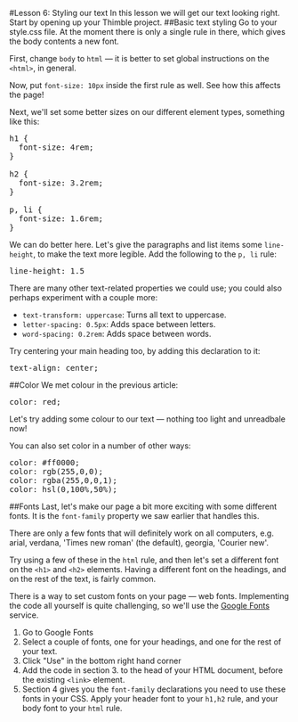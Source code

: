#Lesson 6: Styling our text
In this lesson we will get our text looking right. Start by opening up your Thimble project.
##Basic text styling
Go to your style.css file. At the moment there is only a single rule in there, which gives the body contents a new font.

First, change <code>body</code> to <code>html</code> — it is better to set global instructions on the <code>&lt;html&gt;</code>, in general.

Now, put <code>font-size: 10px</code> inside the first rule as well. See how this affects the page!

Next, we'll set some better sizes on our different element types, something like this:

<pre>h1 {
  font-size: 4rem;
}

h2 {
  font-size: 3.2rem;
}

p, li {
  font-size: 1.6rem;
}</pre>

We can do better here. Let's give the paragraphs and list items some <code>line-height</code>, to make the text more legible. Add the following to the <code>p, li</code> rule:

<pre>line-height: 1.5</pre>

There are many other text-related properties we could use; you could also perhaps experiment with a couple more:

* <code>text-transform: uppercase</code>: Turns all text to uppercase.
* <code>letter-spacing: 0.5px</code>: Adds space between letters.
* <code>word-spacing: 0.2rem</code>: Adds space between words.

Try centering your main heading too, by adding this declaration to it:

<pre>text-align: center;</pre>


##Color
We met colour in the previous article:

<pre>color: red;</pre>

Let's try adding some colour to our text — nothing too light and unreadbale now!

You can also set color in a number of other ways:

<pre>color: #ff0000;
color: rgb(255,0,0);
color: rgba(255,0,0,1);
color: hsl(0,100%,50%);</pre>


##Fonts
Last, let's make our page a bit more exciting with some different fonts. It is the <code>font-family</code> property we saw earlier that handles this.

There are only a few fonts that will definitely work on all computers, e.g. arial, verdana, 'Times new roman' (the default), georgia, 'Courier new'.

Try using a few of these in the <code>html</code> rule, and then let's set a different font on the <code>&lt;h1&gt;</code> and <code>&lt;h2&gt;</code> elements. Having a different font on the headings, and on the rest of the text, is fairly common.

There is a way to set custom fonts on your page — web fonts. Implementing the code all yourself is quite challenging, so we'll use the [Google Fonts](https://www.google.com/fonts) service.

1. Go to Google Fonts
2. Select a couple of fonts, one for your headings, and one for the rest of your text.
3. Click "Use" in the bottom right hand corner
4. Add the code in section 3. to the head of your HTML document, before the existing <code>&lt;link&gt;</code> element.
5. Section 4 gives you the <code>font-family</code> declarations you need to use these fonts in your CSS. Apply your header font to your <code>h1,h2</code> rule, and your body font to your <code>html</code> rule.
